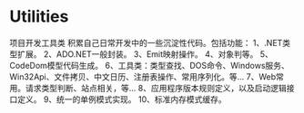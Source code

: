 # Utilities
项目开发工具类
积累自己日常开发中的一些沉淀性代码。包括功能：
1、.NET类型扩展。
2、ADO.NET一般封装。
3、Emit映射操作。
4、对象判等。
5、CodeDom模型代码生成。
6、工具类：类型查找、DOS命令、Windows服务、Win32Api、文件拷贝、中文日历、注册表操作、常用序列化。等...
7、Web常用。请求类型判断、站点相关，等...
8、应用程序版本规则定义，以及启动逻辑接口定义。
9、统一的单例模式实现。
10、标准内存模式缓存。


